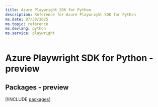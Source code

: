 ```yaml
---
title: Azure Playwright SDK for Python
description: Reference for Azure Playwright SDK for Python
ms.date: 07/30/2025
ms.topic: reference
ms.devlang: python
ms.service: playwright
---
```

# Azure Playwright SDK for Python - preview
## Packages - preview
[!INCLUDE [packages](playwright-index.md)]